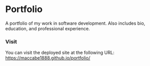 # Portfolio
A portfolio of my work in software development. Also includes bio, education, and professional experience.

### Visit
You can visit the deployed site at the following URL: https://maccabe1888.github.io/portfolio/
